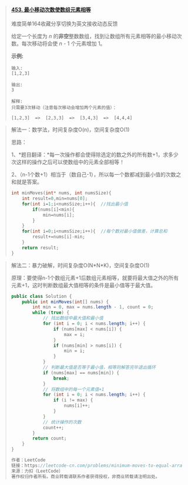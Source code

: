 > #### [453. 最小移动次数使数组元素相等](https://leetcode-cn.com/problems/minimum-moves-to-equal-array-elements/)
>
> 难度简单164收藏分享切换为英文接收动态反馈
>
> 给定一个长度为 *n* 的**非空**整数数组，找到让数组所有元素相等的最小移动次数。每次移动将会使 *n* - 1 个元素增加 1。
>
>  
>
> **示例:**
>
> ```
> 输入:
> [1,2,3]
> 
> 输出:
> 3
> 
> 解释:
> 只需要3次移动（注意每次移动会增加两个元素的值）：
> 
> [1,2,3]  =>  [2,3,3]  =>  [3,4,3]  =>  [4,4,4]
> ```

> 解法一：数学法，时间复杂度O(n)，空间复杂度O(1)
>
> 思路：
>
> 1、*题目翻译：*每一次操作都会使得除选定的数之外的所有数+1，求多少次这样的操作之后可以使数组中的元素全部相等！
>
> 2、（n-1个数+1）相当于（数自己-1），所以每一个数都减到最小值的次数之和就是答案。
>
> ```c
> int minMoves(int* nums, int numsSize){
>     int result=0,min=nums[0];
>     for(int i=1;i<numsSize;i++){	//找出最小值
>         if(nums[i]<min){
>             min=nums[i];
>         }
>     }
>     for(int i=0;i<numsSize;i++){	//每个数对最小值做差，计算总和
>         result+=nums[i]-min;
>     }
>     return result;
> }
> 
> ```

> 解法二：暴力破解，时间复杂度O(N\*N\*K)，空间复杂度O(1)
>
> 原理：要使得n-1个数组元素+1后数组元素相等，就要将最大值之外的所有元素+1，这时判断数组最大值相等的条件是最小值等于最大值。
>
> ```java
> public class Solution {
>     public int minMoves(int[] nums) {
>         int min = 0, max = nums.length - 1, count = 0;
>         while (true) {
>             // 找出数组中最大值和最小值
>             for (int i = 0; i < nums.length; i++) {
>                 if (nums[max] < nums[i]) {
>                     max = i;
>                 }
>                 if (nums[min] > nums[i]) {
>                     min = i;
>                 }
>             }
>             // 判断最大值是否等于最小值，相等则解答完毕退出循环
>             if (nums[max] == nums[min]) {
>                 break;
>             }
>             // 将数组中的每一个元素值+1
>             for (int i = 0; i < nums.length; i++) {
>                 if (i != max) {
>                     nums[i]++;
>                 }
>             }
>             // 统计操作的次数
>             count++;
>         }
>         return count;
>     }
> }
> 
> 作者：LeetCode
> 链接：https://leetcode-cn.com/problems/minimum-moves-to-equal-array-elements/solution/zui-xiao-yi-dong-ci-shu-shi-shu-zu-yuan-su-xiang-d/
> 来源：力扣（LeetCode）
> 著作权归作者所有。商业转载请联系作者获得授权，非商业转载请注明出处。
> ```
>
> 